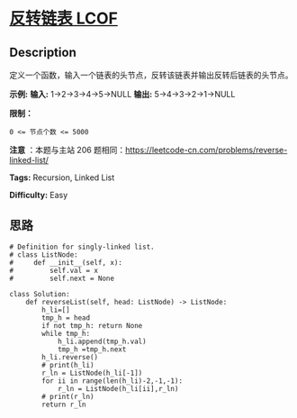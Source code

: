 # [反转链表 LCOF][title]

## Description

定义一个函数，输入一个链表的头节点，反转该链表并输出反转后链表的头节点。



**示例:**
            **输入:** 1->2->3->4->5->NULL    **输出:** 5->4->3->2->1->NULL



**限制：**

`0 <= 节点个数 <= 5000`



**注意** ：本题与主站 206 题相同：<https://leetcode-cn.com/problems/reverse-linked-list/>


**Tags:** Recursion, Linked List

**Difficulty:** Easy

## 思路

``` python3
# Definition for singly-linked list.
# class ListNode:
#     def __init__(self, x):
#         self.val = x
#         self.next = None

class Solution:
    def reverseList(self, head: ListNode) -> ListNode:
        h_li=[]
        tmp_h = head
        if not tmp_h: return None
        while tmp_h:
            h_li.append(tmp_h.val)
            tmp_h =tmp_h.next
        h_li.reverse()
        # print(h_li)
        r_ln = ListNode(h_li[-1])
        for ii in range(len(h_li)-2,-1,-1):
            r_ln = ListNode(h_li[ii],r_ln)
        # print(r_ln)
        return r_ln
```

[title]: https://leetcode-cn.com/problems/fan-zhuan-lian-biao-lcof
